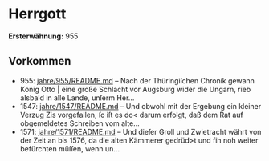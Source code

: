 # Herrgott

**Ersterwähnung:** 955

## Vorkommen
- 955: [jahre/955/README.md](../jahre/955/README.md) – Nach der Thüringiſchen Chronik gewann König Otto |
eine große Schlacht vor Augsburg wider die Ungarn,
rieb alsbald in alle Lande, unſerm Her...
- 1547: [jahre/1547/README.md](../jahre/1547/README.md) – Und obwohl mit der Ergebung ein kleiner Verzug
Zis vorgefallen, ſo iſt es do< darum erfolgt, daß dem Rat
auf obgemeldetes Schreiben vom alte...
- 1571: [jahre/1571/README.md](../jahre/1571/README.md) – Und dieſer Groll und Zwietracht währt von der Zeit
an bis 1576, da die alten Kämmerer gedrüd>t und fih
noh weiter befürchten müſſen, wenn un...
